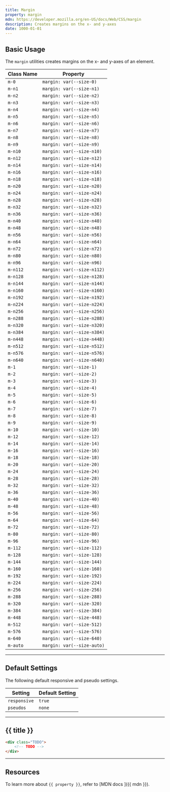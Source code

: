 ```yaml
---
title: Margin
property: margin
mdn: https://developer.mozilla.org/en-US/docs/Web/CSS/margin
description: Creates margins on the x- and y-axes
date: 1000-01-01
---
```


## Basic Usage

The `margin` utilities creates margins on the x- and y-axes of an element.

| Class Name | Property                   |
| ---------- | -------------------------- |
| `m-0`      | `margin: var(--size-0)`    |
| `m-n1`     | `margin: var(--size-n1)`   |
| `m-n2`     | `margin: var(--size-n2)`   |
| `m-n3`     | `margin: var(--size-n3)`   |
| `m-n4`     | `margin: var(--size-n4)`   |
| `m-n5`     | `margin: var(--size-n5)`   |
| `m-n6`     | `margin: var(--size-n6)`   |
| `m-n7`     | `margin: var(--size-n7)`   |
| `m-n8`     | `margin: var(--size-n8)`   |
| `m-n9`     | `margin: var(--size-n9)`   |
| `m-n10`    | `margin: var(--size-n10)`  |
| `m-n12`    | `margin: var(--size-n12)`  |
| `m-n14`    | `margin: var(--size-n14)`  |
| `m-n16`    | `margin: var(--size-n16)`  |
| `m-n18`    | `margin: var(--size-n18)`  |
| `m-n20`    | `margin: var(--size-n20)`  |
| `m-n24`    | `margin: var(--size-n24)`  |
| `m-n28`    | `margin: var(--size-n28)`  |
| `m-n32`    | `margin: var(--size-n32)`  |
| `m-n36`    | `margin: var(--size-n36)`  |
| `m-n40`    | `margin: var(--size-n40)`  |
| `m-n48`    | `margin: var(--size-n48)`  |
| `m-n56`    | `margin: var(--size-n56)`  |
| `m-n64`    | `margin: var(--size-n64)`  |
| `m-n72`    | `margin: var(--size-n72)`  |
| `m-n80`    | `margin: var(--size-n80)`  |
| `m-n96`    | `margin: var(--size-n96)`  |
| `m-n112`   | `margin: var(--size-n112)` |
| `m-n128`   | `margin: var(--size-n128)` |
| `m-n144`   | `margin: var(--size-n144)` |
| `m-n160`   | `margin: var(--size-n160)` |
| `m-n192`   | `margin: var(--size-n192)` |
| `m-n224`   | `margin: var(--size-n224)` |
| `m-n256`   | `margin: var(--size-n256)` |
| `m-n288`   | `margin: var(--size-n288)` |
| `m-n320`   | `margin: var(--size-n320)` |
| `m-n384`   | `margin: var(--size-n384)` |
| `m-n448`   | `margin: var(--size-n448)` |
| `m-n512`   | `margin: var(--size-n512)` |
| `m-n576`   | `margin: var(--size-n576)` |
| `m-n640`   | `margin: var(--size-n640)` |
| `m-1`      | `margin: var(--size-1)`    |
| `m-2`      | `margin: var(--size-2)`    |
| `m-3`      | `margin: var(--size-3)`    |
| `m-4`      | `margin: var(--size-4)`    |
| `m-5`      | `margin: var(--size-5)`    |
| `m-6`      | `margin: var(--size-6)`    |
| `m-7`      | `margin: var(--size-7)`    |
| `m-8`      | `margin: var(--size-8)`    |
| `m-9`      | `margin: var(--size-9)`    |
| `m-10`     | `margin: var(--size-10)`   |
| `m-12`     | `margin: var(--size-12)`   |
| `m-14`     | `margin: var(--size-14)`   |
| `m-16`     | `margin: var(--size-16)`   |
| `m-18`     | `margin: var(--size-18)`   |
| `m-20`     | `margin: var(--size-20)`   |
| `m-24`     | `margin: var(--size-24)`   |
| `m-28`     | `margin: var(--size-28)`   |
| `m-32`     | `margin: var(--size-32)`   |
| `m-36`     | `margin: var(--size-36)`   |
| `m-40`     | `margin: var(--size-40)`   |
| `m-48`     | `margin: var(--size-48)`   |
| `m-56`     | `margin: var(--size-56)`   |
| `m-64`     | `margin: var(--size-64)`   |
| `m-72`     | `margin: var(--size-72)`   |
| `m-80`     | `margin: var(--size-80)`   |
| `m-96`     | `margin: var(--size-96)`   |
| `m-112`    | `margin: var(--size-112)`  |
| `m-128`    | `margin: var(--size-128)`  |
| `m-144`    | `margin: var(--size-144)`  |
| `m-160`    | `margin: var(--size-160)`  |
| `m-192`    | `margin: var(--size-192)`  |
| `m-224`    | `margin: var(--size-224)`  |
| `m-256`    | `margin: var(--size-256)`  |
| `m-288`    | `margin: var(--size-288)`  |
| `m-320`    | `margin: var(--size-320)`  |
| `m-384`    | `margin: var(--size-384)`  |
| `m-448`    | `margin: var(--size-448)`  |
| `m-512`    | `margin: var(--size-512)`  |
| `m-576`    | `margin: var(--size-576)`  |
| `m-640`    | `margin: var(--size-640)`  |
| `m-auto`   | `margin: var(--size-auto)` |

---

## Default Settings

The following default responsive and pseudo settings.

| Setting      | Default Setting |
| ------------ | --------------- |
| `responsive` | `true`          |
| `pseudos`    | `none`          |

---

## {{ title }}

<div class="bg-silver-200 p-20 h-256 radius-md flex flex-wrap align-content-center">
  <!-- ... -->
</div>

```html
<div class="TODO">
	<!-- TODO -->
</div>
```

---

## Resources

To learn more about `{{ property }}`, refer to [MDN docs <i class="far fa-external-link ml-6"></i>]({{ mdn }}).
